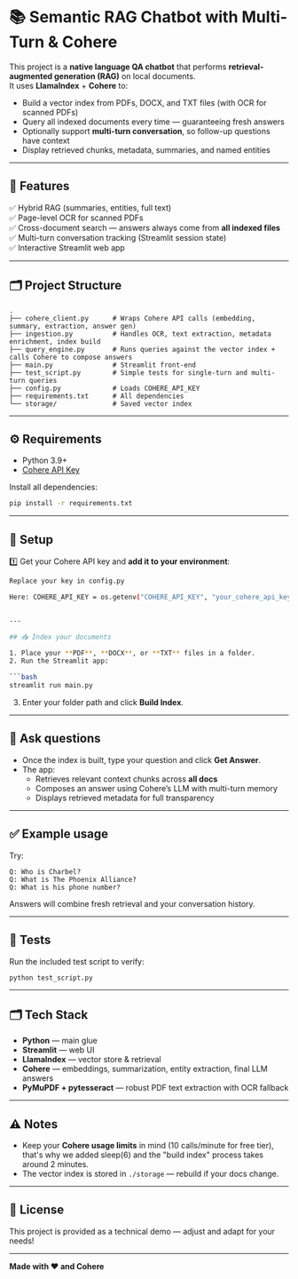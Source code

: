 
# 📚 Semantic RAG Chatbot with Multi-Turn & Cohere

This project is a **native language QA chatbot** that performs **retrieval-augmented generation (RAG)** on local documents.  
It uses **LlamaIndex** + **Cohere** to:
- Build a vector index from PDFs, DOCX, and TXT files (with OCR for scanned PDFs)
- Query all indexed documents every time — guaranteeing fresh answers
- Optionally support **multi-turn conversation**, so follow-up questions have context
- Display retrieved chunks, metadata, summaries, and named entities

---

## 🚀 Features

✅ Hybrid RAG (summaries, entities, full text)  
✅ Page-level OCR for scanned PDFs  
✅ Cross-document search — answers always come from **all indexed files**  
✅ Multi-turn conversation tracking (Streamlit session state)  
✅ Interactive Streamlit web app

---

## 🗂️ Project Structure

```
.
├── cohere_client.py      # Wraps Cohere API calls (embedding, summary, extraction, answer gen)
├── ingestion.py          # Handles OCR, text extraction, metadata enrichment, index build
├── query_engine.py       # Runs queries against the vector index + calls Cohere to compose answers
├── main.py               # Streamlit front-end
├── test_script.py        # Simple tests for single-turn and multi-turn queries
├── config.py             # Loads COHERE_API_KEY
├── requirements.txt      # All dependencies
└── storage/              # Saved vector index
```

---

## ⚙️ Requirements

- Python 3.9+
- [Cohere API Key](https://dashboard.cohere.com/api-keys)

Install all dependencies:

```bash
pip install -r requirements.txt
```

---

## 🔑 Setup

1️⃣ Get your Cohere API key and **add it to your environment**:

```bash
Replace your key in config.py

Here: COHERE_API_KEY = os.getenv("COHERE_API_KEY", "your_cohere_api_key")


---

## 📥 Index your documents

1. Place your **PDF**, **DOCX**, or **TXT** files in a folder.
2. Run the Streamlit app:

```bash
streamlit run main.py
```

3. Enter your folder path and click **Build Index**.

---

## 💬 Ask questions

- Once the index is built, type your question and click **Get Answer**.
- The app:
  - Retrieves relevant context chunks across **all docs**
  - Composes an answer using Cohere’s LLM with multi-turn memory
  - Displays retrieved metadata for full transparency

---

## ✅ Example usage

Try:

```
Q: Who is Charbel?
Q: What is The Phoenix Alliance?
Q: What is his phone number?
```

Answers will combine fresh retrieval and your conversation history.

---

## 🧩 Tests

Run the included test script to verify:

```bash
python test_script.py
```

---

## 🗂️ Tech Stack

- **Python** — main glue
- **Streamlit** — web UI
- **LlamaIndex** — vector store & retrieval
- **Cohere** — embeddings, summarization, entity extraction, final LLM answers
- **PyMuPDF + pytesseract** — robust PDF text extraction with OCR fallback

---

## ⚠️ Notes

- Keep your **Cohere usage limits** in mind (10 calls/minute for free tier), that's why we added sleep(6) and the "build index" process takes around 2 minutes.
- The vector index is stored in `./storage` — rebuild if your docs change.

---

## 📄 License

This project is provided as a technical demo — adjust and adapt for your needs!

---

**Made with ❤️ and Cohere**
